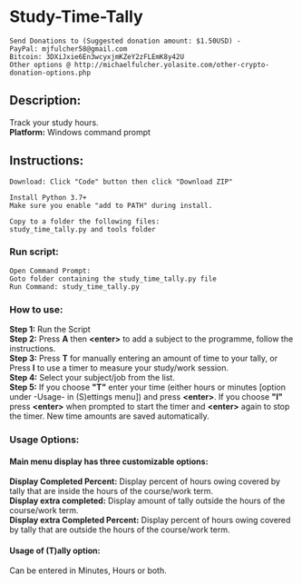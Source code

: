 # Study-Time-Tally

    Send Donations to (Suggested donation amount: $1.50USD) -
    PayPal: mjfulcher58@gmail.com
    Bitcoin: 3DXiJxie6En3wcyxjmKZeY2zFLEmK8y42U
    Other options @ http://michaelfulcher.yolasite.com/other-crypto-donation-options.php

## Description:
Track your study hours.  
**Platform:** Windows command prompt

## Instructions:
    Download: Click "Code" button then click "Download ZIP"
    
    Install Python 3.7+  
    Make sure you enable "add to PATH" during install.
        
    Copy to a folder the following files:
    study_time_tally.py and tools folder
    
### Run script:
    Open Command Prompt:
    Goto folder containing the study_time_tally.py file
    Run Command: study_time_tally.py

### How to use:
**Step 1:** Run the Script  
**Step 2:** Press **A** then **<****enter****>** to add a subject to the programme, follow the instructions.  
**Step 3:** Press **T** for manually entering an amount of time to your tally, or Press **I** to use a timer to measure your study/work session.  
**Step 4:** Select your subject/job from the list.  
**Step 5:** If you choose **"T"** enter your time (either hours or minutes [option under -Usage- in (S)ettings menu]) and press **<****enter****>**. If you choose **"I"** press **<****enter****>** when prompted to start the timer and **<****enter****>** again to stop the timer.  New time amounts are saved automatically.

### Usage Options:
#### Main menu display has three customizable options:  
**Display Completed Percent:** Display percent of hours owing covered by tally that are inside the hours of the course/work term.  
**Display extra completed:** Display amount of tally outside the hours of the course/work term.  
**Display extra Completed Percent:** Display percent of hours owing covered by tally that are outside the hours of the course/work term.  
    
#### Usage of (T)ally option:
Can be entered in Minutes, Hours or both.
